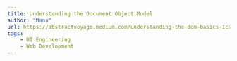 ```yaml
---
title: Understanding the Document Object Model
author: "Manu"
url: https://abstractvoyage.medium.com/understanding-the-dom-basics-1c0b35970d90
tags:
    - UI Engineering
    - Web Development
---
```

